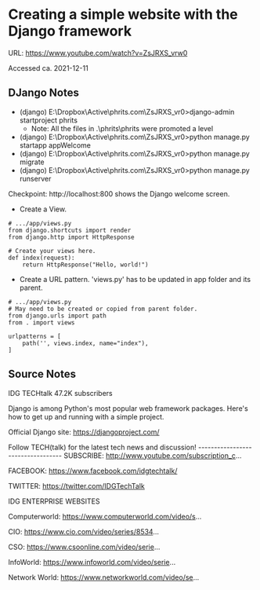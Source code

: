 # Creating a simple website with the Django framework

URL: https://www.youtube.com/watch?v=ZsJRXS_vrw0

Accessed ca. 2021-12-11

## DJango Notes

- (django) E:\Dropbox\Active\phrits.com\ZsJRXS_vr0>django-admin startproject phrits
    - Note: All the files in .\phrits\phrits were promoted a level
- (django) E:\Dropbox\Active\phrits.com\ZsJRXS_vr0>python manage.py startapp appWelcome  
- (django) E:\Dropbox\Active\phrits.com\ZsJRXS_vr0>python manage.py migrate
- (django) E:\Dropbox\Active\phrits.com\ZsJRXS_vr0>python manage.py runserver

Checkpoint: http://localhost:800 shows the Django welcome screen.

- Create a View.

```
# .../app/views.py
from django.shortcuts import render
from django.http import HttpResponse

# Create your views here.
def index(request):
    return HttpResponse("Hello, world!")
```

- Create a URL pattern. 'views.py' has to be updated in app folder and its parent.

```
# .../app/views.py
# May need to be created or copied from parent folder.
from django.urls import path
from . import views

urlpatterns = [
    path('', views.index, name="index"),
]
```

## Source Notes
IDG TECHtalk
47.2K subscribers

Django is among Python's most popular web framework packages. Here's how to get up and running with a simple project.

Official Django site: https://djangoproject.com/

Follow TECH(talk) for the latest tech news and discussion!
------------------------------­----
SUBSCRIBE: http://www.youtube.com/subscription_c...

FACEBOOK: https://www.facebook.com/idgtechtalk/

TWITTER: https://twitter.com/IDGTechTalk

IDG ENTERPRISE WEBSITES 

Computerworld: https://www.computerworld.com/video/s...

CIO: https://www.cio.com/video/series/8534...

CSO: https://www.csoonline.com/video/serie...

InfoWorld: https://www.infoworld.com/video/serie...

Network World: https://www.networkworld.com/video/se...

